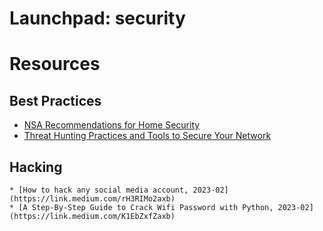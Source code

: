 # Launchpad: security

# Resources
## Best Practices
  * [NSA Recommendations for Home Security](https://www.nsa.gov/Press-Room/Press-Releases-Statements/Press-Release-View/Article/3304674/nsa-releases-best-practices-for-securing-your-home-network/)
  * [Threat Hunting Practices and Tools to Secure Your Network](https://www.makeuseof.com/best-threat-hunting-practices-and-tools/)

  ## Hacking
    * [How to hack any social media account, 2023-02](https://link.medium.com/rH3RIMo2axb)
    * [A Step-By-Step Guide to Crack Wifi Password with Python, 2023-02](https://link.medium.com/K1EbZxfZaxb)